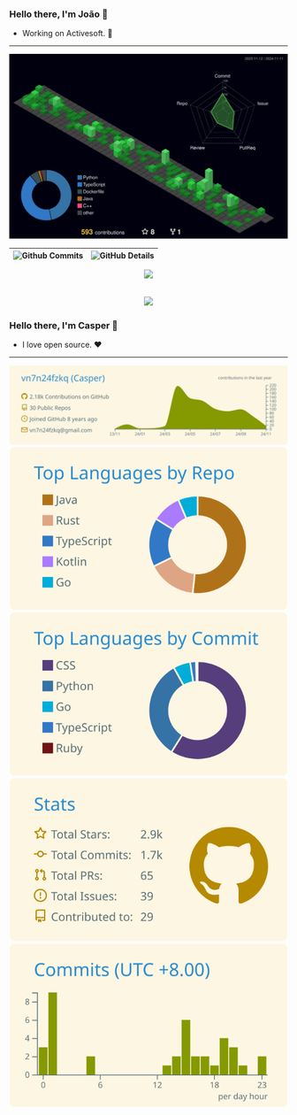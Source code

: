 ### Hello there, I'm João 👋
- Working on Activesoft. 🦾
---

![Status](./profile-3d-contrib/profile-night-green.svg)
  

  
 | ![Github Commits](https://github-profile-summary-cards.vercel.app/api/cards/productive-time?username=joapedu&theme=dracula&utcOffset=-3) | ![GitHub Details](https://github-profile-summary-cards.vercel.app/api/cards/profile-details?username=joapedu&theme=dracula) |  
 | ----------- | ----------- |


 
  <div align="center" >
<a href="https://skillicons.dev">
  <img src="https://skillicons.dev/icons?i=angular,docker,django,react,css,tailwind,gitlab,typescript,javascript,sass,nodejs,flask,linux,mysql,kubernetes" />
</a>
  <br />

  </div>

 
##
   <div align="center" >
     <img src="https://github-profile-trophy.vercel.app/?username=joapedu&row=1&column=6&theme=dracula&margin-w=15&margin-h=15"/>
  </div>
  
 




### Hello there, I'm Casper 👋
- I love open source. ❤️ 
---

[![](https://raw.githubusercontent.com/vn7n24fzkq/vn7n24fzkq/master/profile-summary-card-output/solarized/0-profile-details.svg)](https://github.com/vn7n24fzkq/github-profile-summary-cards)
[![](https://raw.githubusercontent.com/vn7n24fzkq/vn7n24fzkq/master/profile-summary-card-output/solarized/1-repos-per-language.svg)](https://github.com/vn7n24fzkq/github-profile-summary-cards) [![](https://raw.githubusercontent.com/vn7n24fzkq/vn7n24fzkq/master/profile-summary-card-output/solarized/2-most-commit-language.svg)](https://github.com/vn7n24fzkq/github-profile-summary-cards)
[![](https://raw.githubusercontent.com/vn7n24fzkq/vn7n24fzkq/master/profile-summary-card-output/solarized/3-stats.svg)](https://github.com/vn7n24fzkq/github-profile-summary-cards) [![](https://raw.githubusercontent.com/vn7n24fzkq/vn7n24fzkq/master/profile-summary-card-output/solarized/4-productive-time.svg)](https://github.com/vn7n24fzkq/github-profile-summary-cards)
